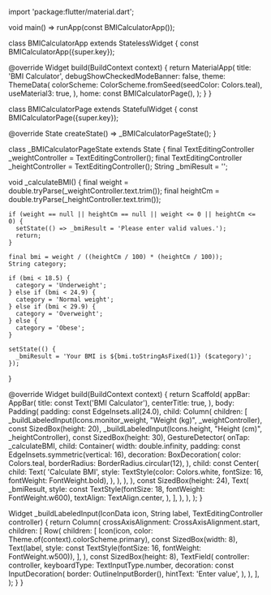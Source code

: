 import 'package:flutter/material.dart';

void main() => runApp(const BMICalculatorApp());

class BMICalculatorApp extends StatelessWidget {
  const BMICalculatorApp({super.key});

  @override
  Widget build(BuildContext context) {
    return MaterialApp(
      title: 'BMI Calculator',
      debugShowCheckedModeBanner: false,
      theme: ThemeData(
        colorScheme: ColorScheme.fromSeed(seedColor: Colors.teal),
        useMaterial3: true,
      ),
      home: const BMICalculatorPage(),
    );
  }
}

class BMICalculatorPage extends StatefulWidget {
  const BMICalculatorPage({super.key});

  @override
  State<BMICalculatorPage> createState() => _BMICalculatorPageState();
}

class _BMICalculatorPageState extends State<BMICalculatorPage> {
  final TextEditingController _weightController = TextEditingController();
  final TextEditingController _heightController = TextEditingController();
  String _bmiResult = '';

  void _calculateBMI() {
    final weight = double.tryParse(_weightController.text.trim());
    final heightCm = double.tryParse(_heightController.text.trim());

    if (weight == null || heightCm == null || weight <= 0 || heightCm <= 0) {
      setState(() => _bmiResult = 'Please enter valid values.');
      return;
    }

    final bmi = weight / ((heightCm / 100) * (heightCm / 100));
    String category;

    if (bmi < 18.5) {
      category = 'Underweight';
    } else if (bmi < 24.9) {
      category = 'Normal weight';
    } else if (bmi < 29.9) {
      category = 'Overweight';
    } else {
      category = 'Obese';
    }

    setState(() {
      _bmiResult = 'Your BMI is ${bmi.toStringAsFixed(1)} ($category)';
    });
  }

  @override
  Widget build(BuildContext context) {
    return Scaffold(
      appBar: AppBar(
        title: const Text('BMI Calculator'),
        centerTitle: true,
      ),
      body: Padding(
        padding: const EdgeInsets.all(24.0),
        child: Column(
          children: [
            _buildLabeledInput(Icons.monitor_weight, "Weight (kg)", _weightController),
            const SizedBox(height: 20),
            _buildLabeledInput(Icons.height, "Height (cm)", _heightController),
            const SizedBox(height: 30),
            GestureDetector(
              onTap: _calculateBMI,
              child: Container(
                width: double.infinity,
                padding: const EdgeInsets.symmetric(vertical: 16),
                decoration: BoxDecoration(
                  color: Colors.teal,
                  borderRadius: BorderRadius.circular(12),
                ),
                child: const Center(
                  child: Text(
                    'Calculate BMI',
                    style: TextStyle(color: Colors.white, fontSize: 16, fontWeight: FontWeight.bold),
                  ),
                ),
              ),
            ),
            const SizedBox(height: 24),
            Text(
              _bmiResult,
              style: const TextStyle(fontSize: 18, fontWeight: FontWeight.w600),
              textAlign: TextAlign.center,
            ),
          ],
        ),
      ),
    );
  }

  Widget _buildLabeledInput(IconData icon, String label, TextEditingController controller) {
    return Column(
      crossAxisAlignment: CrossAxisAlignment.start,
      children: [
        Row(
          children: [
            Icon(icon, color: Theme.of(context).colorScheme.primary),
            const SizedBox(width: 8),
            Text(label, style: const TextStyle(fontSize: 16, fontWeight: FontWeight.w500)),
          ],
        ),
        const SizedBox(height: 8),
        TextField(
          controller: controller,
          keyboardType: TextInputType.number,
          decoration: const InputDecoration(
            border: OutlineInputBorder(),
            hintText: 'Enter value',
          ),
        ),
      ],
    );
  }
}

